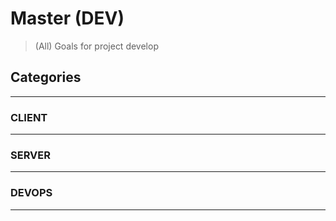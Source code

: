 # Master (DEV)
> (All) Goals for project develop

## Categories

--- 

### CLIENT

---

### SERVER

---

### DEVOPS

---
